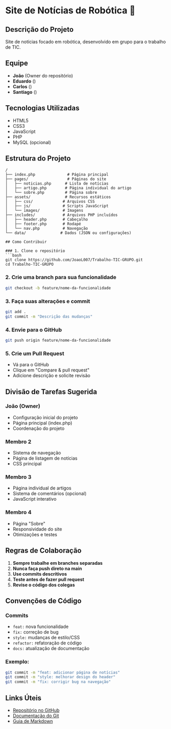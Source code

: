 # Site de Notícias de Robótica 🤖

## Descrição do Projeto
Site de notícias focado em robótica, desenvolvido em grupo para o trabalho de TIC.

## Equipe
- **João** (Owner do repositório)
- **Eduardo** ()
- **Carlos** ()
- **Santiago** ()

## Tecnologias Utilizadas
- HTML5
- CSS3
- JavaScript
- PHP
- MySQL (opcional)

## Estrutura do Projeto
```
/
├── index.php              # Página principal
├── pages/                 # Páginas do site
│   ├── noticias.php      # Lista de notícias
│   ├── artigo.php        # Página individual do artigo
│   └── sobre.php         # Página sobre
├── assets/               # Recursos estáticos
│   ├── css/             # Arquivos CSS
│   ├── js/              # Scripts JavaScript
│   └── images/          # Imagens
├── includes/            # Arquivos PHP incluídos
│   ├── header.php       # Cabeçalho
│   ├── footer.php       # Rodapé
│   └── nav.php          # Navegação
└── data/               # Dados (JSON ou configurações)

## Como Contribuir

### 1. Clone o repositório
```bash
git clone https://github.com/JoaoL007/Trabalho-TIC-GRUPO.git
cd Trabalho-TIC-GRUPO
```

### 2. Crie uma branch para sua funcionalidade
```bash
git checkout -b feature/nome-da-funcionalidade
```

### 3. Faça suas alterações e commit
```bash
git add .
git commit -m "Descrição das mudanças"
```

### 4. Envie para o GitHub
```bash
git push origin feature/nome-da-funcionalidade
```

### 5. Crie um Pull Request
- Vá para o GitHub
- Clique em "Compare & pull request"
- Adicione descrição e solicite revisão

## Divisão de Tarefas Sugerida

### João (Owner)
- Configuração inicial do projeto
- Página principal (index.php)
- Coordenação do projeto

### Membro 2
- Sistema de navegação
- Página de listagem de notícias
- CSS principal

### Membro 3
- Página individual de artigos
- Sistema de comentários (opcional)
- JavaScript interativo

### Membro 4
- Página "Sobre"
- Responsividade do site
- Otimizações e testes

## Regras de Colaboração

1. **Sempre trabalhe em branches separadas**
2. **Nunca faça push direto na main**
3. **Use commits descritivos**
4. **Teste antes de fazer pull request**
5. **Revise o código dos colegas**

## Convenções de Código

### Commits
- `feat:` nova funcionalidade
- `fix:` correção de bug
- `style:` mudanças de estilo/CSS
- `refactor:` refatoração de código
- `docs:` atualização de documentação

### Exemplo:
```bash
git commit -m "feat: adicionar página de notícias"
git commit -m "style: melhorar design do header"
git commit -m "fix: corrigir bug na navegação"
```

## Links Úteis
- [Repositório no GitHub](https://github.com/JoaoL007/Trabalho-TIC-GRUPO)
- [Documentação do Git](https://git-scm.com/doc)
- [Guia de Markdown](https://guides.github.com/features/mastering-markdown/)
